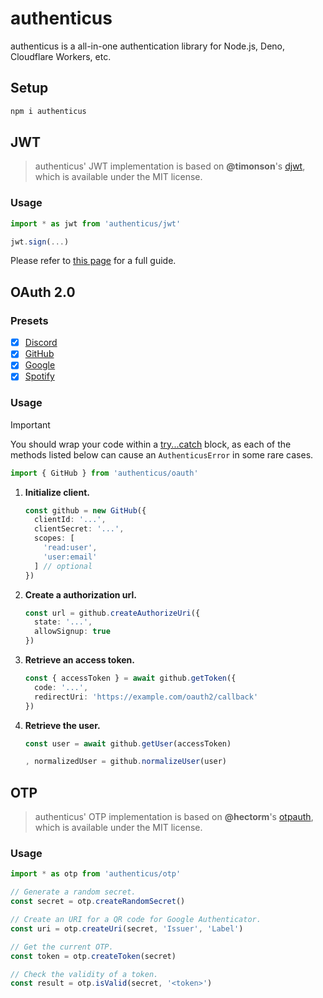 # authenticus

authenticus is a all-in-one authentication library for Node.js, Deno, Cloudflare Workers, etc.

## Setup

```bash
npm i authenticus
```

## JWT

> authenticus' JWT implementation is based on **@timonson**'s [djwt](https://github.com/Zaubrik/djwt), which is available under the MIT license.

### Usage

```ts
import * as jwt from 'authenticus/jwt'

jwt.sign(...)
```

Please refer to [this page](https://github.com/Zaubrik/djwt?tab=readme-ov-file#djwt) for a full guide.

## OAuth 2.0

### Presets

- [x] [Discord](https://discord.com/developers/applications)
- [x] [GitHub](https://github.com/settings/developers)
- [x] [Google](https://console.cloud.google.com/apis/dashboard)
- [x] [Spotify](https://developer.spotify.com/dashboard)

### Usage

> [!IMPORTANT]  
> You should wrap your code within a [try...catch](https://developer.mozilla.org/en-US/docs/Web/JavaScript/Reference/Statements/try...catch) block, as each of the methods listed below can cause an `AuthenticusError` in some rare cases.

```ts
import { GitHub } from 'authenticus/oauth'
```

1. **Initialize client.**

    ```ts
    const github = new GitHub({
      clientId: '...',
      clientSecret: '...',
      scopes: [
        'read:user',
        'user:email'
      ] // optional
    })
    ```

2. **Create a authorization url.**

   ```ts
   const url = github.createAuthorizeUri({
     state: '...',
     allowSignup: true
   })
   ```

3. **Retrieve an access token.**

   ```ts
   const { accessToken } = await github.getToken({
     code: '...',
     redirectUri: 'https://example.com/oauth2/callback'
   })
   ```

4. **Retrieve the user.**

   ```ts
   const user = await github.getUser(accessToken)

   , normalizedUser = github.normalizeUser(user)
   ```

## OTP

> authenticus' OTP implementation is based on **@hectorm**'s [otpauth](https://github.com/hectorm/otpauth), which is available under the MIT license.

### Usage

```ts
import * as otp from 'authenticus/otp'

// Generate a random secret.
const secret = otp.createRandomSecret()

// Create an URI for a QR code for Google Authenticator.
const uri = otp.createUri(secret, 'Issuer', 'Label')

// Get the current OTP.
const token = otp.createToken(secret)

// Check the validity of a token.
const result = otp.isValid(secret, '<token>')
```
